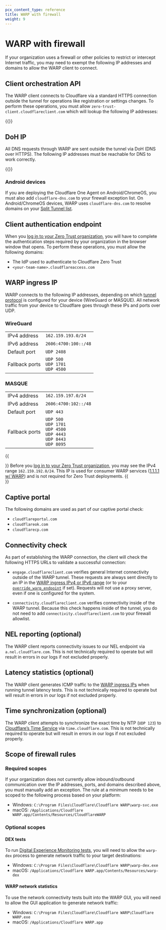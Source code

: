 ```yaml
---
pcx_content_type: reference
title: WARP with firewall
weight: 9
---
```


# WARP with firewall

If your organization uses a firewall or other policies to restrict or intercept Internet traffic, you may need to exempt the following IP addresses and domains to allow the WARP client to connect.

## Client orchestration API

The WARP client connects to Cloudflare via a standard HTTPS connection outside the tunnel for operations like registration or settings changes. To perform these operations, you must allow `zero-trust-client.cloudflareclient.com` which will lookup the following IP addresses:

{{<render file="warp/_client-orchestration-ips.md">}}

## DoH IP

All DNS requests through WARP are sent outside the tunnel via DoH (DNS over HTTPS). The following IP addresses must be reachable for DNS to work correctly.

{{<render file="warp/_doh-ips.md">}}

### Android devices

If you are deploying the Cloudflare One Agent on Android/ChromeOS, you must also add `cloudflare-dns.com` to your firewall exception list. On Android/ChromeOS devices, WARP uses `cloudflare-dns.com` to resolve domains on your [Split Tunnel list](/cloudflare-one/connections/connect-devices/warp/configure-warp/route-traffic/split-tunnels/#domain-based-split-tunnels).

## Client authentication endpoint

When you [log in to your Zero Trust organization](/cloudflare-one/connections/connect-devices/warp/deployment/manual-deployment/), you will have to complete the authentication steps required by your organization in the browser window that opens. To perform these operations, you must allow the following domains:

- The IdP used to authenticate to Cloudflare Zero Trust
- `<your-team-name>.cloudflareaccess.com`

## WARP ingress IP

WARP connects to the following IP addresses, depending on which [tunnel protocol](/cloudflare-one/connections/connect-devices/warp/configure-warp/warp-settings/#device-tunnel-protocol) is configured for your device (WireGuard or MASQUE). All network traffic from your device to Cloudflare goes through these IPs and ports over UDP.

### WireGuard

| | |
| -- | -- |
| IPv4 address| `162.159.193.0/24` |
| IPv6 address| `2606:4700:100::/48` |
| Default port | `UDP 2408` |
| Fallback ports |  `UDP 500` </br> `UDP 1701` </br> `UDP 4500` |

### MASQUE

| | |
| -- | -- |
| IPv4 address| `162.159.197.0/24`  |
| IPv6 address| `2606:4700:102::/48` |
| Default port | `UDP 443` |
| Fallback ports | `UDP 500` </br> `UDP 1701` </br> `UDP 4500` </br> `UDP 4443` </br> `UDP 8443` </br> `UDP 8095` |

{{<Aside type="note">}}
Before you [log in to your Zero Trust organization](/cloudflare-one/connections/connect-devices/warp/deployment/manual-deployment/), you may see the IPv4 range `162.159.192.0/24`. This IP is used for consumer WARP services ([1.1.1.1 w/ WARP](/warp-client/)) and is not required for Zero Trust deployments.
{{</Aside>}}

## Captive portal

The following domains are used as part of our captive portal check:

- `cloudflareportal.com`
- `cloudflareok.com`
- `cloudflarecp.com`

## Connectivity check

As part of establishing the WARP connection, the client will check the following HTTPS URLs to validate a successful connection:

- `engage.cloudflareclient.com` verifies general Internet connectivity outside of the WARP tunnel. These requests are always sent directly to an IP in the [WARP ingress IPv4 or IPv6 range](/cloudflare-one/connections/connect-devices/warp/deployment/firewall/#warp-ingress-ip) (or to your [`override_warp_endpoint`](/cloudflare-one/connections/connect-devices/warp/deployment/mdm-deployment/parameters/#override_warp_endpoint) if set). Requests will not use a proxy server, even if one is configured for the system.

- `connectivity.cloudflareclient.com` verifies connectivity inside of the WARP tunnel. Because this check happens inside of the tunnel, you do not need to add `connectivity.cloudflareclient.com` to your firewall allowlist.

## NEL reporting (optional)

The WARP client reports connectivity issues to our NEL endpoint via `a.nel.cloudflare.com`. This is not technically required to operate but will result in errors in our logs if not excluded properly.

## Latency statistics (optional)

The WARP client generates ICMP traffic to the [WARP ingress IPs](/cloudflare-one/connections/connect-devices/warp/deployment/firewall/#warp-ingress-ip) when running tunnel latency tests. This is not technically required to operate but will result in errors in our logs if not excluded properly.

## Time synchronization (optional)

The WARP client attempts to synchronize the exact time by NTP (`UDP 123`) to [Cloudflare’s Time Service](/time-services/ntp/usage/) via `time.cloudflare.com`. This is not technically required to operate but will result in errors in our logs if not excluded properly.

## Scope of firewall rules

### Required scopes

If your organization does not currently allow inbound/outbound communication over the IP addresses, ports, and domains described above, you must manually add an exception. The rule at a minimum needs to be scoped to the following process based on your platform:

- Windows: `C:\Program Files\Cloudflare\Cloudflare WARP\warp-svc.exe`
- macOS: `/Applications/Cloudflare WARP.app/Contents/Resources/CloudflareWARP`

### Optional scopes

#### DEX tests

To run [Digital Experience Monitoring tests](/cloudflare-one/insights/dex/tests/), you will need to allow the `warp-dex` process to generate network traffic to your target destinations:

- Windows: `C:\Program Files\Cloudflare\Cloudflare WARP\warp-dex.exe`
- macOS: `/Applications/Cloudflare WARP.app/Contents/Resources/warp-dex`

#### WARP network statistics

To use the network connectivity tests built into the WARP GUI, you will need to allow the GUI application to generate network traffic:

- Windows: `C:\Program Files\Cloudflare\Cloudflare WARP\Cloudflare WARP.exe`
- macOS: `/Applications/Cloudflare WARP.app`
